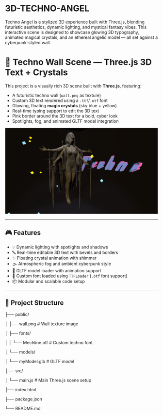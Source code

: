 # 3D-TECHNO-ANGEL
Techno Angel is a stylized 3D experience built with Three.js, blending futuristic aesthetics, dynamic lighting, and mystical fantasy vibes. This interactive scene is designed to showcase glowing 3D typography, animated magical crystals, and an ethereal angelic model — all set against a cyberpunk-styled wall.

# 🚀 Techno Wall Scene — Three.js 3D Text + Crystals

This project is a visually rich 3D scene built with **Three.js**, featuring:

- A futuristic techno wall (`wall.png` as texture)
- Custom 3D text rendered using a `.ttf`/`.otf` font
- Glowing, floating **magic crystals** (sky blue + yellow)
- Real-time typing support to edit the 3D text
- Pink border around the 3D text for a bold, cyber look
- Spotlights, fog, and animated GLTF model integration

![screenshot](screenshot.png) 

---

## 🎮 Features

- 💡 Dynamic lighting with spotlights and shadows
- 🔤 Real-time editable 3D text with bevels and borders
- ✨ Floating crystal animation with shimmer
- 🌫️ Atmospheric fog and ambient cyberpunk style
- 🎥 GLTF model loader with animation support
- 🎨 Custom font loaded using `TTFLoader` (`.otf` font support)
- 📦 Modular and scalable code setup

---

## 📁 Project Structure

├── public/

│ ├── wall.png # Wall texture image

│ ├── fonts/

│ │ └── Mechline.otf # Custom techno font

│ └── models/

│ └── myModel.glb # GLTF model

├── src/

│ └── main.js # Main Three.js scene setup

├── index.html

├── package.json

└── README.md


